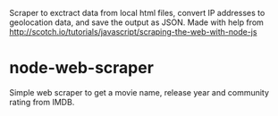 

Scraper to exctract data from local html files, convert IP addresses to geolocation data, and save the output as JSON. Made with help from 
http://scotch.io/tutorials/javascript/scraping-the-web-with-node-js






node-web-scraper
================

Simple web scraper to get a movie name, release year and community rating from IMDB.
